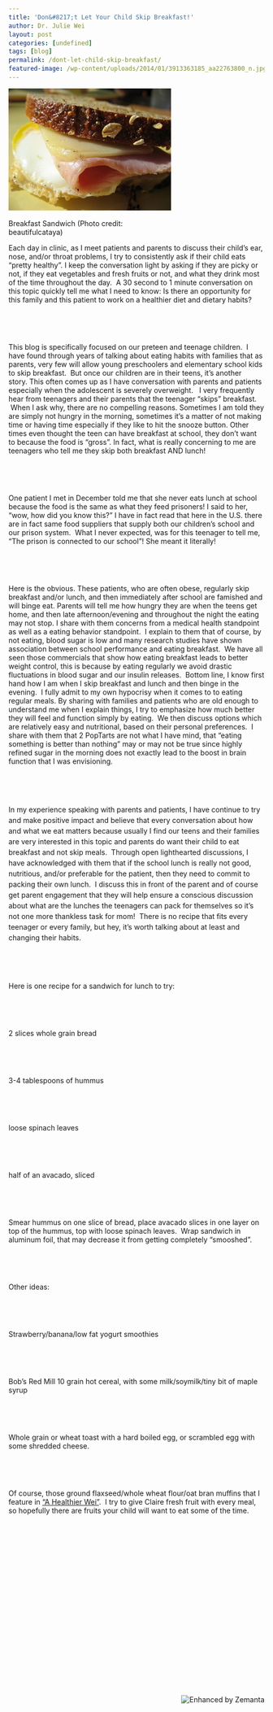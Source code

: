 ```yaml
---
title: 'Don&#8217;t Let Your Child Skip Breakfast!'
author: Dr. Julie Wei
layout: post
categories: [undefined]
tags: [blog]
permalink: /dont-let-child-skip-breakfast/
featured-image: /wp-content/uploads/2014/01/3913363185_aa22763800_n.jpg
---
```

<div style="width: 330px" class="wp-caption alignright">
  <a href="http://www.flickr.com/photos/70668033@N00/3913363185" target="_blank"><img class="zemanta-img-inserted zemanta-img-configured" title="Breakfast Sandwich" alt="Breakfast Sandwich" src="/wp-content/uploads/2014/01/3913363185_aa22763800_n.jpg" width="320" height="240" /></a>
  
  <p class="wp-caption-text">
    Breakfast Sandwich (Photo credit: beautifulcataya)
  </p>
</div>

Each day in clinic, as I meet patients and parents to discuss their child&#8217;s ear, nose, and/or throat problems, I try to consistently ask if their child eats &#8220;pretty healthy&#8221;. I keep the conversation light by asking if they are picky or not, if they eat vegetables and fresh fruits or not, and what they drink most of the time throughout the day.  A 30 second to 1 minute conversation on this topic quickly tell me what I need to know: Is there an opportunity for this family and this patient to work on a healthier diet and dietary habits?

&nbsp;

&nbsp;

This blog is specifically focused on our preteen and teenage children.  I have found through years of talking about eating habits with families that as parents, very few will allow young preschoolers and elementary school kids to skip breakfast.  But once our children are in their teens, it&#8217;s another story. This often comes up as I have conversation with parents and patients especially when the adolescent is severely overweight.   I very frequently hear from teenagers and their parents that the teenager &#8220;skips&#8221; breakfast.  When I ask why, there are no compelling reasons. Sometimes I am told they are simply not hungry in the morning, sometimes it&#8217;s a matter of not making time or having time especially if they like to hit the snooze button. Other times even thought the teen can have breakfast at school, they don&#8217;t want to because the food is &#8220;gross&#8221;. In fact, what is really concerning to me are teenagers who tell me they skip both breakfast AND lunch!

&nbsp;

&nbsp;

One patient I met in December told me that she never eats lunch at school because the food is the same as what they feed prisoners! I said to her, &#8220;wow, how did you know this?&#8221; I have in fact read that here in the U.S. there are in fact same food suppliers that supply both our children&#8217;s school and our prison system.  What I never expected, was for this teenager to tell me, &#8220;The prison is connected to our school&#8221;! She meant it literally!

&nbsp;

&nbsp;

Here is the obvious. These patients, who are often obese, regularly skip breakfast and/or lunch, and then immediately after school are famished and will binge eat. Parents will tell me how hungry they are when the teens get home, and then late afternoon/evening and throughout the night the eating may not stop. I share with them concerns from a medical health standpoint as well as a eating behavior standpoint.  I explain to them that of course, by not eating, blood sugar is low and many research studies have shown association between school performance and eating breakfast.  We have all seen those commercials that show how eating breakfast leads to better weight control, this is because by eating regularly we avoid drastic fluctuations in blood sugar and our insulin releases.  Bottom line, I know first hand how I am when I skip breakfast and lunch and then binge in the evening.  I fully admit to my own hypocrisy when it comes to to eating regular meals. By sharing with families and patients who are old enough to understand me when I explain things, I try to emphasize how much better they will feel and function simply by eating.  We then discuss options which are relatively easy and nutritional, based on their personal preferences.  I share with them that 2 PopTarts are not what I have mind, that &#8220;eating something is better than nothing&#8221; may or may not be true since highly refined sugar in the morning does not exactly lead to the boost in brain function that I was envisioning.

&nbsp;

&nbsp;

<span style="line-height: 1.5em;">In my experience speaking with parents and patients, I have continue to try and make positive impact and believe that every conversation about how and what we eat matters because usually I find our teens and their families are very interested in this topic and parents do want their child to eat breakfast and not skip meals.  Through open lighthearted discussions, I have acknowledged with them that if the school lunch is really not good, nutritious, and/or preferable for the patient, then they need to commit to packing their own lunch.  I discuss this in front of the parent and of course get parent engagement that they will help ensure a conscious discussion about what are the lunches the teenagers can pack for themselves so it&#8217;s not one more thankless task for mom!  There is no recipe that fits every teenager or every family, but hey, it&#8217;s worth talking about at least and changing their habits.  </span>

&nbsp;

&nbsp;

Here is one recipe for a sandwich for lunch to try:

&nbsp;

&nbsp;

2 slices whole grain bread

&nbsp;

&nbsp;

3-4 tablespoons of hummus

&nbsp;

&nbsp;

loose spinach leaves

&nbsp;

&nbsp;

half of an avacado, sliced

&nbsp;

&nbsp;

Smear hummus on one slice of bread, place avacado slices in one layer on top of the hummus, top with loose spinach leaves.  Wrap sandwich in aluminum foil, that may decrease it from getting completely &#8220;smooshed&#8221;.

&nbsp;

&nbsp;

Other ideas:

&nbsp;

&nbsp;

Strawberry/banana/low fat yogurt smoothies

&nbsp;

&nbsp;

Bob&#8217;s Red Mill 10 grain hot cereal, with some milk/soymilk/tiny bit of maple syrup

&nbsp;

&nbsp;

Whole grain or wheat toast with a hard boiled egg, or scrambled egg with some shredded cheese.

&nbsp;

&nbsp;

Of course, those ground flaxseed/whole wheat flour/oat bran muffins that I feature in [&#8220;A Healthier Wei&#8221;][1].  I try to give Claire fresh fruit with every meal, so hopefully there are fruits your child will want to eat some of the time.

&nbsp;

&nbsp;

&nbsp;

&nbsp;

&nbsp;

&nbsp;

&nbsp;

&nbsp;

&nbsp;

&nbsp;

&nbsp;

<div class="zemanta-pixie" style="margin-top: 10px; height: 15px;">
  <a class="zemanta-pixie-a" title="Enhanced by Zemanta" href="http://www.zemanta.com/?px"><img class="zemanta-pixie-img" style="border: none; float: right;" alt="Enhanced by Zemanta" src="http://img.zemanta.com/zemified_e.png?x-id=11ee093e-b916-472a-90fe-55cb4807b3e3" /></a>
</div>



 [1]: the-book/ "The Book"
 [2]: the-book